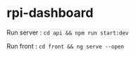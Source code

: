# rpi-dashboard

Run server :
`cd api && npm run start:dev`

Run front : 
`cd front && ng serve --open`